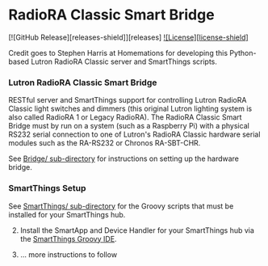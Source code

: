 # RadioRA Classic Smart Bridge

[![GitHub Release][releases-shield]][releases]
[![License][license-shield]](LICENSE.md)

Credit goes to Stephen Harris at Homemations for developing this Python-based Lutron RadioRA Classic server and SmartThings scripts.

### Lutron RadioRA Classic Smart Bridge

RESTful server and SmartThings support for controlling Lutron RadioRA Classic light switches and dimmers (this original Lutron lighting system is also called RadioRA 1 or Legacy RadioRA). The RadioRA Classic Smart Bridge must by run on a system (such as a Raspberry Pi) with a physical RS232 serial connection to one of Lutron's RadioRA Classic hardware serial modules such as the RA-RS232 or Chronos RA-SBT-CHR.

See [Bridge/ sub-directory](Bridge/) for instructions on setting up the hardware bridge.

### SmartThings Setup

See [SmartThings/ sub-directory](SmartThings/) for the Groovy scripts that must be installed for your SmartThings hub.

2. Install the SmartApp and Device Handler for your SmartThings hub via the [SmartThings Groovy IDE](https://graph.api.smartthings.com/).

3. ... more instructions to follow

